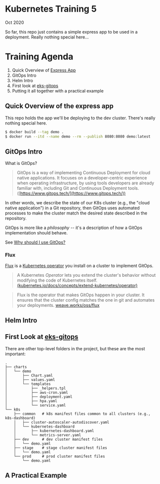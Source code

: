 # Kubernetes Training 5
Oct 2020

So far, this repo just contains a simple express app to be used in a deployment. Really nothing special here...

# Training Agenda

1. Quick Overview of [Express App](./src/app.js)
1. GitOps Intro
1. Helm Intro
1. First look at [eks-gitops](https://github.com/byubroadcasting/eks-gitops)
1. Putting it all together with a practical example

## Quick Overview of the express app

This repo holds the app we'll be deploying to the dev cluster. There's really nothing special here.

```bash
$ docker build --tag demo .
$ docker run --itd --name demo --rm --publish 8080:8080 demo:latest
```

## GitOps Intro

What is GitOps?
> GitOps is a way of implementing Continuous Deployment for cloud native applications. It focuses on a developer-centric experience when operating infrastructure, by using tools developers are already familiar with, including Git and Continuous Deployment tools. ([https://www.gitops.tech/](https://www.gitops.tech/))

In other words, we describe the state of our K8s cluster (e.g., the "cloud native application") in a Git repository, then GitOps uses automated processes to make the cluster match the desired state described in the repository.

GitOps is more like a *philosophy* -- it's a description of how a GitOps implementation should behave.

See [Why should I use GitOps?](https://www.gitops.tech/#why-should-i-use-gitops)

### Flux

[Flux](https://www.weave.works/oss/flux/) is a [Kubernetes operator](https://kubernetes.io/docs/concepts/extend-kubernetes/operator/) you install on a cluster to implement GitOps.

> A Kubernetes *Operator* lets you extend the cluster's behavior without modifying the code of Kubernetes itself. [(kubernetes.io/docs/concepts/extend-kubernetes/operator)](https://kubernetes.io/docs/concepts/extend-kubernetes/operator)

> Flux is the operator that makes GitOps happen in your cluster. It ensures that the cluster config matches the one in git and automates your deployments. [weave.works/oss/flux](https://www.weave.works/oss/flux/)



## Helm Intro

## First Look at [eks-gitops](https://github.com/byubroadcasting/eks-gitops)

There are other top-level folders in the project, but these are the most important:
```text
.
├── charts
│   └── demo
│       ├── Chart.yaml
│       ├── values.yaml
│       └── templates
│           ├── _helpers.tpl
│           ├── aws-cron.yaml
│           ├── deployment.yaml
│           ├── hpa.yaml
│           └── service.yaml
└── k8s
    ├── common   # k8s manifest files common to all clusters (e.g., k8s-dashboard)
    │   ├── cluster-autoscaler-autodiscover.yaml
    │   └── kubernetes-dashboard
    │       ├── kubernetes-dashboard.yaml
    │       └── metrics-server.yaml
    ├── dev      # dev cluster manifest files
    │   └── demo.yaml
    ├── stage    # stage cluster manifest files
    │   └── demo.yaml
    └── prod     # prod cluster manifest files
        └── demo.yaml
```

## A Practical Example
